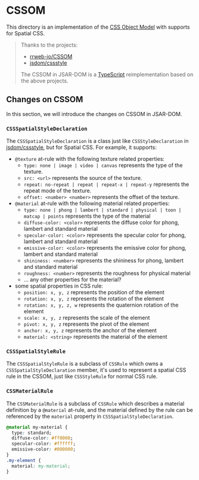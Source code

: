 # CSSOM

This directory is an implementation of the [CSS Object Model][] with supports for Spatial CSS.

> Thanks to the projects:
> - [rrweb-io/CSSOM][]
> - [jsdom/cssstyle][]
>
> The CSSOM in JSAR-DOM is a [TypeScript][] reimplementation based on the above projects.

## Changes on CSSOM

In this section, we will introduce the changes on CSSOM in JSAR-DOM.

### `CSSSpatialStyleDeclaration`

The `CSSSpatialStyleDeclaration` is a class just like `CSSStyleDeclaration` in [jsdom/cssstyle][], but for Spatial CSS. For example, it supports:

- `@texture` at-rule with the following texture related properties:
  - `type: none | image | video | canvas` represents the type of the texture.
  - `src: <url>` represents the source of the texture.
  - `repeat: no-repeat | repeat | repeat-x | repeat-y` represents the repeat mode of the texture.
  - `offset: <number> <number>` represents the offset of the texture.
- `@material` at-rule with the following material related properties:
  - `type: none | phong | lambert | standard | physical | toon | matcap | points` represents the type of the material
  - `diffuse-color: <color>` represents the diffuse color for phong, lambert and standard material
  - `specular-color: <color>` represents the specular color for phong, lambert and standard material
  - `emissive-color: <color>` represents the emissive color for phong, lambert and standard material
  - `shininess: <number>` represents the shininess for phong, lambert and standard material
  - `roughness: <number>` represents the roughness for physical material
  - ... any other properties for the material?
- some spatial properties in CSS rule:
  - `position: x, y, z` represents the position of the element
  - `rotation: x, y, z` represents the rotation of the element
  - `rotation: x, y, z, w` represents the quaternion rotation of the element
  - `scale: x, y, z` represents the scale of the element
  - `pivot: x, y, z` represents the pivot of the element
  - `anchor: x, y, z` represents the anchor of the element
  - `material: <string>` represents the material of the element

### `CSSSpatialStyleRule`

The `CSSSpatialStyleRule` is a subclass of `CSSRule` which owns a `CSSSpatialStyleDeclaration` member, it's used to represent a spatial CSS rule in the CSSOM, just like `CSSStyleRule` for normal CSS rule.

### `CSSMaterialRule`

The `CSSMaterialRule` is a subclass of `CSSRule` which describes a material definition by a `@material` at-rule, and the material defined by the rule can be referenced by the `material` property in `CSSSpatialStyleDeclaration`.

```css
@material my-material {
  type: standard;
  diffuse-color: #ff0000;
  specular-color: #ffffff;
  emissive-color: #000000;
}
.my-element {
  material: my-material;
}
```

[CSS Object Model]: https://drafts.csswg.org/cssom/
[TypeScript]: https://www.typescriptlang.org/
[rrweb-io/CSSOM]: https://github.com/rrweb-io/CSSOM
[jsdom/cssstyle]: https://github.com/jsdom/cssstyle
